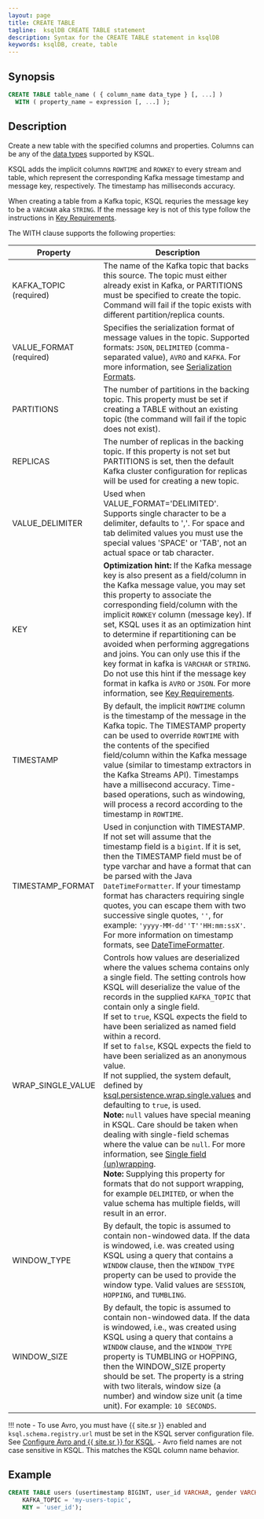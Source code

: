 ```yaml
---
layout: page
title: CREATE TABLE
tagline:  ksqlDB CREATE TABLE statement
description: Syntax for the CREATE TABLE statement in ksqlDB
keywords: ksqlDB, create, table
---
```


Synopsis
--------

```sql
CREATE TABLE table_name ( { column_name data_type } [, ...] )
  WITH ( property_name = expression [, ...] );
```

Description
-----------

Create a new table with the specified columns and properties. Columns
can be any of the [data types](../syntax-reference.md#ksql-data-types) supported by
KSQL.

KSQL adds the implicit columns `ROWTIME` and `ROWKEY` to every stream
and table, which represent the corresponding Kafka message timestamp and
message key, respectively. The timestamp has milliseconds accuracy.

When creating a table from a Kafka topic, KSQL requries the message key
to be a `VARCHAR` aka `STRING`. If the message key is not of this type
follow the instructions in [Key Requirements](key-requirements.md).

The WITH clause supports the following properties:

|        Property         |                                            Description                                            |
| ----------------------- | ------------------------------------------------------------------------------------------------- |
| KAFKA_TOPIC (required)  | The name of the Kafka topic that backs this source. The topic must either already exist in Kafka, or PARTITIONS must be specified to create the topic. Command will fail if the topic exists with different partition/replica counts. |
| VALUE_FORMAT (required) | Specifies the serialization format of message values in the topic. Supported formats: `JSON`, `DELIMITED` (comma-separated value), `AVRO` and `KAFKA`. For more information, see [Serialization Formats](../serialization.md#serialization-formats). |
| PARTITIONS              | The number of partitions in the backing topic. This property must be set if creating a TABLE without an existing topic (the command will fail if the topic does not exist). |
| REPLICAS                | The number of replicas in the backing topic. If this property is not set but PARTITIONS is set, then the default Kafka cluster configuration for replicas will be used for creating a new topic. |
| VALUE_DELIMITER         | Used when VALUE_FORMAT='DELIMITED'. Supports single character to be a delimiter, defaults to ','. For space and tab delimited values you must use the special values 'SPACE' or 'TAB', not an actual space or tab character. |
| KEY                     | **Optimization hint:** If the Kafka message key is also present as a field/column in the Kafka message value, you may set this property to associate the corresponding field/column with the implicit `ROWKEY` column (message key). If set, KSQL uses it as an optimization hint to determine if repartitioning can be avoided when performing aggregations and joins. You can only use this if the key format in kafka is `VARCHAR` or `STRING`. Do not use this hint if the message key format in kafka is `AVRO` or `JSON`. For more information, see [Key Requirements](key-requirements.md).  |
| TIMESTAMP               | By default, the implicit `ROWTIME` column is the timestamp of the message in the Kafka topic. The TIMESTAMP property can be used to override `ROWTIME` with the contents of the specified field/column within the Kafka message value (similar to timestamp extractors in the Kafka Streams API). Timestamps have a millisecond accuracy. Time-based operations, such as windowing, will process a record according to the timestamp in `ROWTIME`.  |
| TIMESTAMP_FORMAT        | Used in conjunction with TIMESTAMP. If not set will assume that the timestamp field is a `bigint`. If it is set, then the TIMESTAMP field must be of type varchar and have a format that can be parsed with the Java `DateTimeFormatter`. If your timestamp format has characters requiring single quotes, you can escape them with two successive single quotes, `''`, for example: `'yyyy-MM-dd''T''HH:mm:ssX'`. For more information on timestamp formats, see [DateTimeFormatter](https://cnfl.io/java-dtf). |
| WRAP_SINGLE_VALUE       | Controls how values are deserialized where the values schema contains only a single field. The setting controls how KSQL will deserialize the value of the records in the supplied `KAFKA_TOPIC` that contain only a single field.<br>If set to `true`, KSQL expects the field to have been serialized as named field within a record.<br>If set to `false`, KSQL expects the field to have been serialized as an anonymous value.<br>If not supplied, the system default, defined by [ksql.persistence.wrap.single.values](../../installation/server-config/config-reference.md#ksqlpersistencewrapsinglevalues) and defaulting to `true`, is used.<br>**Note:** `null` values have special meaning in KSQL. Care should be taken when dealing with single-field schemas where the value can be `null`. For more information, see [Single field (un)wrapping](../serialization.md#single-field-unwrapping).<br>**Note:** Supplying this property for formats that do not support wrapping, for example `DELIMITED`, or when the value schema has multiple fields, will result in an error. |
| WINDOW_TYPE             | By default, the topic is assumed to contain non-windowed data. If the data is windowed, i.e. was created using KSQL using a query that contains a `WINDOW` clause, then the `WINDOW_TYPE` property can be used to provide the window type. Valid values are `SESSION`, `HOPPING`, and `TUMBLING`. |
| WINDOW_SIZE             | By default, the topic is assumed to contain non-windowed data. If the data is windowed, i.e., was created using KSQL using a query that contains a `WINDOW` clause, and the `WINDOW_TYPE` property is TUMBLING or HOPPING, then the WINDOW_SIZE property should be set. The property is a string with two literals, window size (a number) and window size unit (a time unit). For example: `10 SECONDS`. |

!!! note
	  - To use Avro, you must have {{ site.sr }} enabled and
    `ksql.schema.registry.url` must be set in the KSQL server configuration
    file. See [Configure Avro and {{ site.sr }} for KSQL](../../installation/server-config/avro-schema.md).
    - Avro field names are not case sensitive in KSQL. This matches the KSQL column name behavior.

Example
-------

```sql
CREATE TABLE users (usertimestamp BIGINT, user_id VARCHAR, gender VARCHAR, region_id VARCHAR) WITH (
    KAFKA_TOPIC = 'my-users-topic',
    KEY = 'user_id');
```